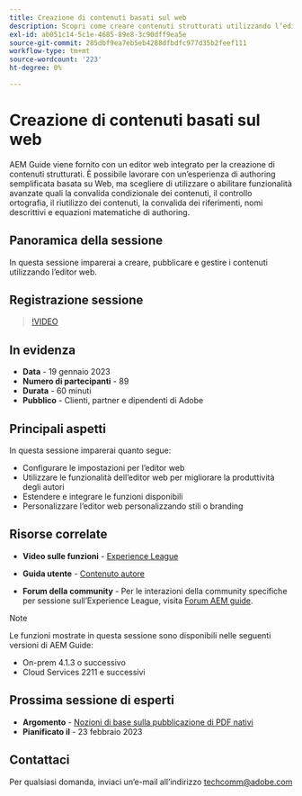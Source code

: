 ```yaml
---
title: Creazione di contenuti basati sul web
description: Scopri come creare contenuti strutturati utilizzando l’editor web.
exl-id: ab051c14-5c1e-4685-89e8-3c90dff9ea5e
source-git-commit: 285dbf9ea7eb5eb4288dfbdfc977d35b2feef111
workflow-type: tm+mt
source-wordcount: '223'
ht-degree: 0%

---
```


# Creazione di contenuti basati sul web

AEM Guide viene fornito con un editor web integrato per la creazione di contenuti strutturati. È possibile lavorare con un’esperienza di authoring semplificata basata su Web, ma scegliere di utilizzare o abilitare funzionalità avanzate quali la convalida condizionale dei contenuti, il controllo ortografia, il riutilizzo dei contenuti, la convalida dei riferimenti, nomi descrittivi e equazioni matematiche di authoring.

## Panoramica della sessione

In questa sessione imparerai a creare, pubblicare e gestire i contenuti utilizzando l’editor web.

## Registrazione sessione

>[!VIDEO](https://video.tv.adobe.com/v/3414171/dita-authoring-ccms-web-author?quality=12&learn=on)

## In evidenza

- **Data** - 19 gennaio 2023
- **Numero di partecipanti** - 89
- **Durata** - 60 minuti
- **Pubblico** - Clienti, partner e dipendenti di Adobe

## Principali aspetti

In questa sessione imparerai quanto segue:
- Configurare le impostazioni per l’editor web
- Utilizzare le funzionalità dell’editor web per migliorare la produttività degli autori
- Estendere e integrare le funzioni disponibili
- Personalizzare l’editor web personalizzando stili o branding

## Risorse correlate

- **Video sulle funzioni** -  [Experience League](https://experienceleague.adobe.com/docs/experience-manager-guides-learn/videos/advanced-user-guide/overview.html?lang=en)

- **Guida utente** - [Contenuto autore](https://help.adobe.com/en_US/xml-documentation-for-adobe-experience-manager/index.html#t=DXML-master-map/authoring-content.html)

- **Forum della community** - Per le interazioni della community specifiche per sessione sull’Experience League, visita  [Forum AEM guide](https://experienceleaguecommunities.adobe.com/t5/experience-manager-guides/bd-p/xml-documentation-discussions).

>[!NOTE]
>
> Le funzioni mostrate in questa sessione sono disponibili nelle seguenti versioni di AEM Guide:
> - On-prem 4.1.3 o successivo
> - Cloud Services 2211 e successivi


## Prossima sessione di esperti

- **Argomento** - [Nozioni di base sulla pubblicazione di PDF nativi](native-pdf-publishing-essentials-feb23.md)
- **Pianificato il** - 23 febbraio 2023

## Contattaci

Per qualsiasi domanda, inviaci un’e-mail all’indirizzo <techcomm@adobe.com>
